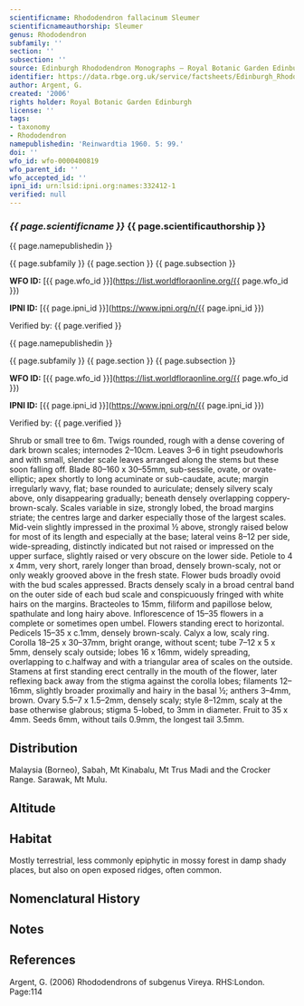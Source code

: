 ```yaml
---
scientificname: Rhododendron fallacinum Sleumer
scientificnameauthorship: Sleumer
genus: Rhododendron
subfamily: ''
section: ''
subsection: ''
source: Edinburgh Rhododendron Monographs – Royal Botanic Garden Edinburgh
identifier: https://data.rbge.org.uk/service/factsheets/Edinburgh_Rhododendron_Monographs.xhtml
author: Argent, G.
created: '2006'
rights holder: Royal Botanic Garden Edinburgh
license: ''
tags:
- taxonomy
- Rhododendron
namepublishedin: 'Reinwardtia 1960. 5: 99.'
doi: ''
wfo_id: wfo-0000400819
wfo_parent_id: ''
wfo_accepted_id: ''
ipni_id: urn:lsid:ipni.org:names:332412-1
verified: null
---
```

### _{{ page.scientificname }}_ {{ page.scientificauthorship }}
 {{ page.namepublishedin }}

{{ page.subfamily }} {{ page.section }} {{ page.subsection }}

**WFO ID:** [{{ page.wfo_id }}](https://list.worldfloraonline.org/{{ page.wfo_id }})

**IPNI ID:** [{{ page.ipni_id }}](https://www.ipni.org/n/{{ page.ipni_id }})

Verified by: {{ page.verified }}

 {{ page.namepublishedin }}

{{ page.subfamily }} {{ page.section }} {{ page.subsection }}

**WFO ID:** [{{ page.wfo_id }}](https://list.worldfloraonline.org/{{ page.wfo_id }})

**IPNI ID:** [{{ page.ipni_id }}](https://www.ipni.org/n/{{ page.ipni_id }})

Verified by: {{ page.verified }}



Shrub or small tree to 6m. Twigs rounded, rough with a dense covering of dark brown scales; internodes 2–10cm. Leaves 3–6 in tight pseudowhorls and with small, slender scale leaves arranged along the stems but these soon falling off. Blade 80–160 x 30–55mm, sub-sessile, ovate, or ovate-elliptic; apex shortly to long acuminate or sub-­caudate, acute; margin irregularly wavy, flat; base rounded to auriculate; densely silvery scaly above, only disappearing gradually; beneath densely overlapping coppery-brown-scaly. Scales variable in size, strongly lobed, the broad margins striate; the centres large and darker especially those of the largest scales. Mid-vein slightly impressed in the proximal ½ above, strongly raised below for most of its length and especially at the base; lateral veins 8–12 per side, wide-spreading, distinctly indicated but not raised or impressed on the upper surface, slightly raised or very obscure on the lower side. Petiole to 4 x 4mm, very short, rarely longer than broad, densely brown-scaly, not or only weakly grooved above in the fresh state. Flower buds broadly ovoid with the bud scales appressed. Bracts densely scaly in a broad central band on the outer side of each bud scale and conspicuously fringed with white hairs on the margins. Bracteoles to 15mm, filiform and papillose below, spathulate and long hairy above. Inflorescence of 15–35 flowers in a complete or sometimes open umbel. Flowers standing erect to horizontal. Pedicels 15–35 x c.1mm, densely brown-scaly. Calyx a low, scaly ring. Corolla 18–25 x 30–37mm, bright orange, without scent; tube 7–12 x 5 x 5mm, densely scaly outside; lobes 16 x 16mm, widely spreading, overlapping to c.halfway and with a triangular area of scales on the outside. Stamens at first standing erect centrally in the mouth of the flower, later reflexing back away from the stigma against the corolla lobes; filaments 12–16mm, slightly broader proximally and hairy in the basal ½; anthers 3–4mm, brown. Ovary 5.5–7 x 1.5–2mm, densely scaly; style 8–12mm, scaly at the base otherwise glabrous; stigma 5-lobed, to 3mm in diameter. Fruit to 35 x 4mm. Seeds 6mm, without tails 0.9mm, the longest tail 3.5mm.

## Distribution
Malaysia (Borneo), Sabah, Mt Kinabalu, Mt Trus Madi and the Crocker Range. Sarawak, Mt Mulu.

## Altitude


## Habitat
Mostly terrestrial, less commonly epiphytic in mossy forest in damp shady places, but also on open exposed ridges, often common.

## Nomenclatural History

                       
## Notes


## References

Argent, G. (2006) Rhododendrons of subgenus Vireya. RHS:London. Page:114
